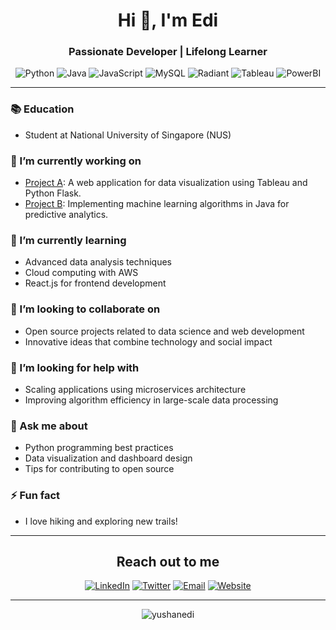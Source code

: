 <h1 align="center">Hi 👋, I'm Edi</h1>
<h3 align="center">Passionate Developer | Lifelong Learner</h3>

<p align="center">
  <img src="https://img.shields.io/badge/Python-3776AB?style=for-the-badge&logo=python&logoColor=white" alt="Python">
  <img src="https://img.shields.io/badge/Java-007396?style=for-the-badge&logo=java&logoColor=white" alt="Java">
  <img src="https://img.shields.io/badge/JavaScript-F7DF1E?style=for-the-badge&logo=javascript&logoColor=black" alt="JavaScript">
  <img src="https://img.shields.io/badge/MySQL-4479A1?style=for-the-badge&logo=mysql&logoColor=white" alt="MySQL">
  <img src="https://img.shields.io/badge/Radiant-4B0082?style=for-the-badge&logo=radio&logoColor=white" alt="Radiant">
  <img src="https://img.shields.io/badge/Tableau-E97627?style=for-the-badge&logo=tableau&logoColor=white" alt="Tableau">
  <img src="https://img.shields.io/badge/PowerBI-F2C811?style=for-the-badge&logo=power-bi&logoColor=black" alt="PowerBI">
</p>

---

### 📚 Education
- Student at National University of Singapore (NUS)

### 🔭 I’m currently working on
- [Project A](https://github.com/yushanedi/project-a): A web application for data visualization using Tableau and Python Flask.
- [Project B](https://github.com/yushanedi/project-b): Implementing machine learning algorithms in Java for predictive analytics.

### 🌱 I’m currently learning
- Advanced data analysis techniques
- Cloud computing with AWS
- React.js for frontend development

### 👯 I’m looking to collaborate on
- Open source projects related to data science and web development
- Innovative ideas that combine technology and social impact

### 🤔 I’m looking for help with
- Scaling applications using microservices architecture
- Improving algorithm efficiency in large-scale data processing

### 💬 Ask me about
- Python programming best practices
- Data visualization and dashboard design
- Tips for contributing to open source

### ⚡ Fun fact
- I love hiking and exploring new trails!

---

<h2 align="center">Reach out to me</h2>

<p align="center">
  <a href="https://www.linkedin.com/in/yushanedi/" target="_blank"><img src="https://img.shields.io/badge/-LinkedIn-blue?style=for-the-badge&logo=Linkedin&logoColor=white" alt="LinkedIn"></a>
  <a href="https://twitter.com/yushanedi" target="_blank"><img src="https://img.shields.io/badge/-Twitter-blue?style=for-the-badge&logo=Twitter&logoColor=white" alt="Twitter"></a>
  <a href="mailto:yushanedi@example.com"><img src="https://img.shields.io/badge/-Email-c14438?style=for-the-badge&logo=Gmail&logoColor=white" alt="Email"></a>
  <a href="https://yourpersonalwebsite.com" target="_blank"><img src="https://img.shields.io/badge/-Website-000000?style=for-the-badge&logo=About.me&logoColor=white" alt="Website"></a>
</p>

---

<p align="center">
  <img src="https://github-readme-stats.vercel.app/api?username=yushanedi&show_icons=true&theme=radical" alt="yushanedi" />
</p>

